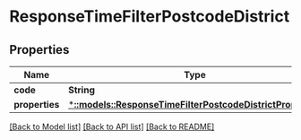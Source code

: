 # ResponseTimeFilterPostcodeDistrict

## Properties

Name | Type | Description | Notes
------------ | ------------- | ------------- | -------------
**code** | **String** |  | 
**properties** | [***::models::ResponseTimeFilterPostcodeDistrictProperties**](ResponseTimeFilterPostcodeDistrictProperties.md) |  | 

[[Back to Model list]](../README.md#documentation-for-models) [[Back to API list]](../README.md#documentation-for-api-endpoints) [[Back to README]](../README.md)


